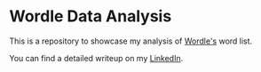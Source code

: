 # Wordle Data Analysis

This is a repository to showcase my analysis of [Wordle's](https://www.powerlanguage.co.uk/wordle/) word list.

You can find a detailed writeup on my [LinkedIn](https://www.linkedin.com/pulse/ruining-wordle-data-analysis-arthur-holtz).
